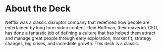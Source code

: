 <!--
{
"name": "netflix-culture-deck",
"version" : "0.1",
"title" : "The Netflix Culture Deck",
"description" : "The latest version of the landmark Netflix culture presentation.",
"homepage" : "https://github.com/sigma-512/outlearn-culture-homework",
"freshnessDate" : 2015-08-27,
"author" : "Jeff Whatcott",
"license" : "CC BY 4.0"
}
-->

<!-- @section -->

# About the Deck

Netflix was a classic disruptor company that redefined how people are entertained by long form video content. Reid Hoffman, their maverick CEO, has done a fantastic job of defining a culture that has helped them attract and manage great people through early exploration, market fit, strategy changes, big crises, and incredible growth. This deck is a classic.
